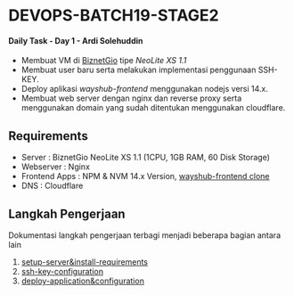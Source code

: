 # DEVOPS-BATCH19-STAGE2
#### Daily Task - Day 1 - Ardi Solehuddin

- Membuat VM di [BiznetGio](biznetgio.com) tipe _NeoLite XS 1.1_ 
- Membuat user baru serta melakukan implementasi penggunaan SSH-KEY. 
- Deploy aplikasi _wayshub-frontend_ menggunakan nodejs versi 14.x.
- Membuat web server dengan nginx dan reverse proxy serta menggunakan domain yang sudah ditentukan menggunakan cloudflare.

## Requirements
- Server : BiznetGio NeoLite XS 1.1 (1CPU, 1GB RAM, 60 Disk Storage)
- Webserver : Nginx
- Frontend Apps : NPM & NVM 14.x Version, [wayshub-frontend clone](https://github.com/dumbwaysdev/wayshub-frontend)
- DNS : Cloudflare

## Langkah Pengerjaan 
Dokumentasi langkah pengerjaan terbagi menjadi beberapa bagian antara lain 
1. [setup-server&install-requirements](setup-server&install-requirements.md)
2. [ssh-key-configuration](ssh-key-configuration.md)
3. [deploy-application&configuration](deploy-application&configuration.md)
